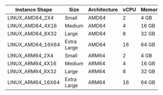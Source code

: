 <table class="responsive-table">
  <thead>
    <th>Instance Shape</th>
    <th>Size</th>
    <th>Architecture</th>
    <th>vCPU</th>
    <th>Memory</th>
  </thead>
  <tbody>
    <tr>
      <td>LINUX_AMD64_2X4</td><td>Small</td><td>AMD64</td><td>2</td><td>4 GB</td>
    </tr>
    <tr>
      <td>LINUX_AMD64_4X16</td><td>Medium</td><td>AMD64</td><td>4</td><td>16 GB</td>
    </tr>
    <tr>
      <td>LINUX_AMD64_8X32</td><td>Large</td><td>AMD64</td><td>8</td><td>32 GB</td>
    </tr>
    <tr>
      <td>LINUX_AMD64_16X64</td><td>Extra Large</td><td>AMD64</td><td>16</td><td>64 GB</td>
    </tr>
    <tr>
      <td>LINUX_ARM64_2X4</td><td>Small</td><td>ARM64</td><td>2</td><td>4 GB</td>
    </tr>
    <tr>
      <td>LINUX_ARM64_4X16</td><td>Medium</td><td>ARM64</td><td>4</td><td>16 GB</td>
    </tr>
    <tr>
      <td>LINUX_ARM64_8X32</td><td>Large</td><td>ARM64</td><td>8</td><td>32 GB</td>
    </tr>
    <tr>
      <td>LINUX_ARM64_16X64</td><td>Extra Large</td><td>ARM64</td><td>16</td><td>64 GB</td>
    </tr>
  </tbody>
</table>
